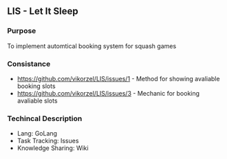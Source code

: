 LIS - Let It Sleep
---
### Purpose
To implement automtical booking system for squash games
### Consistance
- https://github.com/vikorzel/LIS/issues/1 - Method for showing avaliable booking slots
- https://github.com/vikorzel/LIS/issues/3 - Mechanic for booking avaliable slots
### Techincal Description
- Lang: GoLang
- Task Tracking: Issues
- Knowledge Sharing: Wiki

